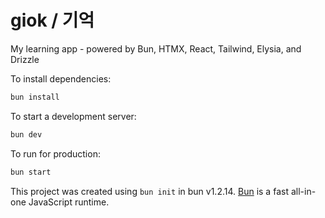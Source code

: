 # giok / 기억
My learning app - powered by Bun, HTMX, React, Tailwind, Elysia, and Drizzle

To install dependencies:
```bash
bun install
```

To start a development server:
```bash
bun dev
```

To run for production:
```bash
bun start
```

This project was created using `bun init` in bun v1.2.14. [Bun](https://bun.sh) is a fast all-in-one JavaScript runtime.
